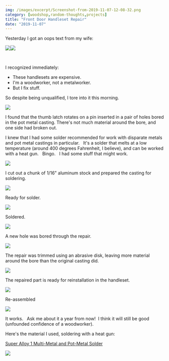 ```yaml
---
img: /images/excerpt/Screenshot-from-2019-11-07-12-08-32.png
category: [woodshop,random-thoughts,projects]
title: "Front Door Handleset Repair"
date: "2019-11-07"
---
```


Yesterday I got an oops text from my wife:

[![](/images/Screenshot-from-2019-11-07-12-08-32.png)](http://blog.duanemcguire.com/wp-content/uploads/2019/11/Screenshot-from-2019-11-07-12-08-32.png)[![](/images/2019-11-07-11.54.27.rotated-225x300.jpg)](http://blog.duanemcguire.com/wp-content/uploads/2019/11/2019-11-07-11.54.27.rotated.jpg)

 

I recognized immediately:

- These handlesets are expensive.
- I'm a woodworker, not a metalworker.
- But I fix stuff.

So despite being unqualified, I tore into it this morning.

[![](/images/2019-11-07-08.14.55-300x225.jpg)](http://blog.duanemcguire.com/wp-content/uploads/2019/11/2019-11-07-08.14.55.jpg)

I found that the thumb latch rotates on a pin inserted in a pair of holes bored in the pot metal casting. There's not much material around the bore, and one side had broken out.

I knew that I had some solder recommended for work with disparate metals and pot metal castings in particular.   It's a solder that melts at a low temperature (around 400 degrees Fahrenheit, I believe), and can be worked with a heat gun.   Bingo.   I had some stuff that might work.

[![](/images/2019-11-07-08.17.18-300x225.jpg)](http://blog.duanemcguire.com/wp-content/uploads/2019/11/2019-11-07-08.17.18.jpg)

I cut out a chunk of 1/16" aluminum stock and prepared the casting for soldering.

[![](/images/2019-11-07-08.21.34-300x225.jpg)](http://blog.duanemcguire.com/wp-content/uploads/2019/11/2019-11-07-08.21.34.jpg)

Ready for solder.

[![](/images/2019-11-07-09.39.45-300x225.jpg)](http://blog.duanemcguire.com/wp-content/uploads/2019/11/2019-11-07-09.39.45.jpg)

Soldered.

[![](/images/2019-11-07-11.28.12-300x225.jpg)](http://blog.duanemcguire.com/wp-content/uploads/2019/11/2019-11-07-11.28.12.jpg)

A new hole was bored through the repair.

[![](/images/2019-11-07-11.30.24-300x225.jpg)](http://blog.duanemcguire.com/wp-content/uploads/2019/11/2019-11-07-11.30.24.jpg)

The repair was trimmed using an abrasive disk, leaving more material around the bore than the original casting did.

[![](/images/2019-11-07-11.42.42-crop-300x215.jpg)](http://blog.duanemcguire.com/wp-content/uploads/2019/11/2019-11-07-11.42.42-crop.jpg)

The repaired part is ready for reinstallation in the handleset.

[![](/images/2019-11-07-11.49.15-300x225.jpg)](http://blog.duanemcguire.com/wp-content/uploads/2019/11/2019-11-07-11.49.15.jpg)

Re-assembled

[![](/images/2019-11-07-11.54.27.rotated-225x300.jpg)](http://blog.duanemcguire.com/wp-content/uploads/2019/11/2019-11-07-11.54.27.rotated.jpg)

It works.   Ask me about it a year from now!  I think it will still be good (unfounded confidence of a woodworker).

Here's the material I used, soldering with a heat gun:

[Super Alloy 1 Multi-Metal and Pot-Metal Solder](https://www.muggyweld.com/product/super-alloy-1/)

[![](/images/Super-Alloy-1-Starter-Kit-3-32.jpg)](https://www.muggyweld.com/product/super-alloy-1/)
